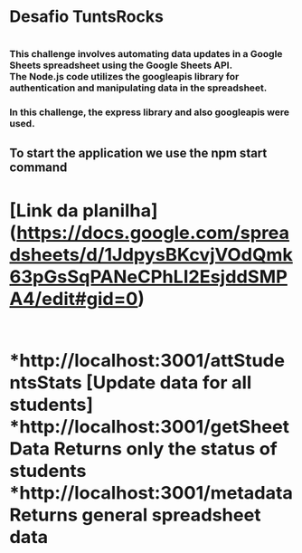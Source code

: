 <h1> Desafio TuntsRocks <h1>
 <h3> This challenge involves automating data updates in a Google Sheets spreadsheet using the Google Sheets API. <br> The Node.js code utilizes the googleapis library for authentication and manipulating data in the spreadsheet. <h3>

<p> In this challenge, the express library and also googleapis were used.
<P>

<h2> <strong> To start the application we use the <b>npm start<b> command
 <strong> <h2>

 [Link da planilha] (https://docs.google.com/spreadsheets/d/1JdpysBKcvjVOdQmk63pGsSqPANeCPhLI2EsjddSMPA4/edit#gid=0) 

 
<br>
*http://localhost:3001/attStudentsStats 
 [Update data for all students]
 <br>
*http://localhost:3001/getSheetData 
Returns only the status of students
 <br>
*http://localhost:3001/metadata 
Returns general spreadsheet data

